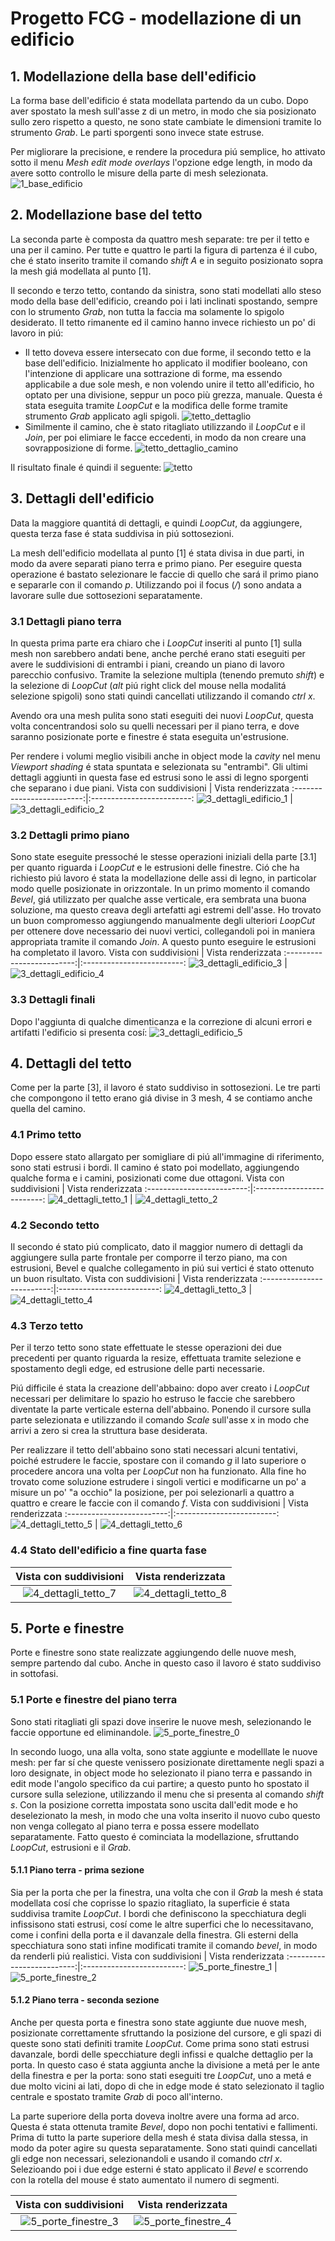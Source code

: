 # Progetto FCG - modellazione di un edificio
## 1. Modellazione della base dell'edificio
La forma base dell'edificio é stata modellata partendo da un cubo. Dopo aver spostato la mesh sull'asse z di un metro, in modo che sia posizionato sullo zero rispetto a questo, ne sono state cambiate le dimensioni tramite lo strumento *Grab*. Le parti sporgenti sono invece state estruse. 

Per migliorare la precisione, e rendere la procedura piú semplice, ho attivato sotto il menu *Mesh edit mode overlays* l'opzione edge length, in modo da avere sotto controllo le misure della parte di mesh selezionata.
![1_base_edificio](ImgRepo/1/1_base_edificio.png)

## 2. Modellazione base del tetto
La seconda parte è composta da quattro mesh separate: tre per il tetto e una per il camino. Per tutte e quattro le parti la figura di partenza é il cubo, che é stato inserito tramite il comando *shift A* e in seguito posizionato sopra la mesh giá modellata al punto [1].

Il secondo e terzo tetto, contando da sinistra, sono stati modellati allo steso modo della base dell'edificio, creando poi i lati inclinati spostando, sempre con lo strumento *Grab*, non tutta la faccia ma solamente lo spigolo desiderato. Il tetto rimanente ed il camino hanno invece richiesto un po' di lavoro in piú:
- Il tetto doveva essere intersecato con due forme, il secondo tetto e la base dell'edificio. Inizialmente ho applicato il modifier booleano, con l'intenzione di applicare una sottrazione di forme, ma essendo applicabile a due sole mesh, e non volendo unire il tetto all'edificio, ho optato per una divisione, seppur un poco più grezza, manuale. Questa é stata eseguita tramite *LoopCut* e la modifica delle forme tramite strumento *Grab* applicato agli spigoli. ![tetto_dettaglio](ImgRepo/2/2_base_tetto_dettaglio.png)
- Similmente il camino, che è stato ritagliato utilizzando il *LoopCut* e il *Join*, per poi elimiare le facce eccedenti, in modo da non creare una sovrapposizione di forme. ![tetto_dettaglio_camino](ImgRepo/2/2_base_tetto_dettaglio_camino.png)

Il risultato finale é quindi il seguente:
![tetto](ImgRepo/2/2_base_tetto.png)

## 3. Dettagli dell'edificio
Data la maggiore quantitá di dettagli, e quindi *LoopCut*, da aggiungere, questa terza fase é stata suddivisa in piú sottosezioni. 

La mesh dell'edificio modellata al punto [1] é stata divisa in due parti, in modo da avere separati piano terra e primo piano. Per eseguire questa operazione é bastato selezionare le faccie di quello che sará il primo piano e separarle con il comando *p*. Utilizzando poi il focus (*/*) sono andata a lavorare sulle due sottosezioni separatamente. 

### 3.1 Dettagli piano terra
In questa prima parte era chiaro che i *LoopCut* inseriti al punto [1] sulla mesh non sarebbero andati bene, anche perché erano stati eseguiti per avere le suddivisioni di entrambi i piani, creando un piano di lavoro parecchio confusivo. Tramite la selezione multipla (tenendo premuto *shift*) e la selezione di *LoopCut* (*alt* piú right click del mouse nella modalitá selezione spigoli) sono stati quindi cancellati utilizzando il comando *ctrl x*.

Avendo ora una mesh pulita sono stati eseguiti dei nuovi *LoopCut*, questa volta concentrandosi solo su quelli necessari per il piano terra, e dove saranno posizionate porte e finestre é stata eseguita un'estrusione.

Per rendere i volumi meglio visibili anche in object mode la *cavity* nel menu *Viewport shading* é stata spuntata e selezionata su "entrambi". Gli ultimi dettagli aggiunti in questa fase ed estrusi sono le assi di legno sporgenti che separano i due piani.
Vista con suddivisioni | Vista renderizzata
:-------------------------:|:-------------------------:
![3_dettagli_edificio_1](ImgRepo/3/3_dettagli_edificio_1.png) | ![3_dettagli_edificio_2](ImgRepo/3/3_dettagli_edificio_2.png)

### 3.2 Dettagli primo piano
Sono state eseguite pressoché le stesse operazioni iniziali della parte [3.1] per quanto riguarda i *LoopCut* e le estrusioni delle finestre. Ció che ha richiesto piú lavoro é stata la modellazione delle assi di legno, in particolar modo quelle posizionate in orizzontale. In un primo momento il comando *Bevel*, giá utilizzato per qualche asse verticale, era sembrata una buona soluzione, ma questo creava degli artefatti agi estremi dell'asse. Ho trovato un buon compromesso aggiungendo manualmente degli ulteriori *LoopCut* per ottenere dove necessario dei nuovi vertici, collegandoli poi in maniera appropriata tramite il comando *Join*. A questo punto eseguire le estrusioni ha completato il lavoro.
Vista con suddivisioni | Vista renderizzata
:-------------------------:|:-------------------------:
![3_dettagli_edificio_3](ImgRepo/3/3_dettagli_edificio_3.png) | ![3_dettagli_edificio_4](ImgRepo/3/3_dettagli_edificio_4.png)

### 3.3 Dettagli finali
Dopo l'aggiunta di qualche dimenticanza e la correzione di alcuni errori e artifatti l'edificio si presenta cosí:
![3_dettagli_edificio_5](ImgRepo/3/3_dettagli_edificio_5.png)

## 4. Dettagli del tetto
Come per la parte [3], il lavoro é stato suddiviso in sottosezioni. Le tre parti che compongono il tetto erano giá divise in 3 mesh, 4 se contiamo anche quella del camino.

### 4.1 Primo tetto
Dopo essere stato allargato per somigliare di piú all'immagine di riferimento, sono stati estrusi i bordi. Il camino é stato poi modellato, aggiungendo qualche forma e i camini, posizionati come due ottagoni.
Vista con suddivisioni | Vista renderizzata
:-------------------------:|:-------------------------:
![4_dettagli_tetto_1](ImgRepo/4/4_dettagli_tetto_1.png) | ![4_dettagli_tetto_2](ImgRepo/4/4_dettagli_tetto_2.png)

### 4.2 Secondo tetto
Il secondo é stato piú complicato, dato il maggior numero di dettagli da aggiungere sulla parte frontale per comporre il terzo piano, ma con estrusioni, Bevel e qualche collegamento in piú sui vertici é stato ottenuto un buon risultato.
Vista con suddivisioni | Vista renderizzata
:-------------------------:|:-------------------------:
![4_dettagli_tetto_3](ImgRepo/4/4_dettagli_tetto_3.png) | ![4_dettagli_tetto_4](ImgRepo/4/4_dettagli_tetto_4.png)

### 4.3 Terzo tetto
Per il terzo tetto sono state effettuate le stesse operazioni dei due precedenti per quanto riguarda la resize, effettuata tramite selezione e spostamento degli edge, ed estrusione delle parti necessarie. 

Piú difficile é stata la creazione dell'abbaino: dopo aver creato i *LoopCut* necessari per delimitare lo spazio ho estruso le faccie che sarebbero diventate la parte verticale esterna dell'abbaino. Ponendo il cursore sulla parte selezionata e utilizzando il comando *Scale* sull'asse x in modo che arrivi a zero si crea la struttura base desiderata. 

Per realizzare il tetto dell'abbaino sono stati necessari alcuni tentativi, poiché estrudere le faccie, spostare con il comando *g* il lato superiore o procedere ancora una volta per *LoopCut* non ha funzionato. Alla fine ho trovato come soluzione estrudere i singoli vertici e modificarne un po' a misure un po' "a occhio" la posizione, per poi selezionarli a quattro a quattro e creare le faccie con il comando *f*.
Vista con suddivisioni | Vista renderizzata
:-------------------------:|:-------------------------:
![4_dettagli_tetto_5](ImgRepo/4/4_dettagli_tetto_5.png) | ![4_dettagli_tetto_6](ImgRepo/4/4_dettagli_tetto_6.png)

### 4.4 Stato dell'edificio a fine quarta fase
Vista con suddivisioni | Vista renderizzata
:-------------------------:|:-------------------------:
![4_dettagli_tetto_7](ImgRepo/4/4_dettagli_tetto_7.png) | ![4_dettagli_tetto_8](ImgRepo/4/4_dettagli_tetto_8.png)

## 5. Porte e finestre
Porte e finestre sono state realizzate aggiungendo delle nuove mesh, sempre partendo dal cubo. Anche in questo caso il lavoro é stato suddiviso in sottofasi.
### 5.1 Porte e finestre del piano terra
Sono stati ritagliati gli spazi dove inserire le nuove mesh, selezionando le faccie opportune ed eliminandole. ![5_porte_finestre_0](ImgRepo/5/5_porte_finestre_0.png)

In secondo luogo, una alla volta, sono state aggiunte e modelllate le nuove mesh: per far sí che queste venissero posizionate direttamente negli spazi a loro designate, in object mode ho selezionato il piano terra e passando in edit mode l'angolo specifico da cui partire; a questo punto ho spostato il cursore sulla selezione, utilizzando il menu che si presenta al comando *shift s*. Con la posizione corretta impostata sono uscita dall'edit mode e ho deselezionato la mesh, in modo che una volta inserito il nuovo cubo questo non venga collegato al piano terra e possa essere modellato separatamente. Fatto questo é cominciata la modellazione, sfruttando *LoopCut*, estrusioni e il *Grab*.
#### 5.1.1 Piano terra - prima sezione
Sia per la porta che per la finestra, una volta che con il *Grab* la mesh é stata modellata cosí che coprisse lo spazio ritagliato, la superficie é stata suddivisa tramite *LoopCut*. I bordi che definiscono la specchiatura degli infissisono stati estrusi, cosí come le altre superfici che lo necessitavano, come i confini della porta e il davanzale della finestra. Gli esterni della specchiatura sono stati infine modificati tramite il comando *bevel*, in modo da renderli piú realistici.
Vista con suddivisioni | Vista renderizzata
:-------------------------:|:-------------------------:
![5_porte_finestre_1](ImgRepo/5/5_porte_finestre_1.png) | ![5_porte_finestre_2](ImgRepo/5/5_porte_finestre_2.png)

#### 5.1.2 Piano terra - seconda sezione
Anche per questa porta e finestra sono state aggiunte due nuove mesh, posizionate correttamente sfruttando la posizione del cursore, e gli spazi di queste sono stati definiti tramite *LoopCut*. Come prima sono stati estrusi davanzale, bordi delle specchiature degli infissi e qualche dettaglio per la porta. In questo caso é stata aggiunta anche la divisione a metá per le ante della finestra e per la porta: sono stati eseguiti tre *LoopCut*, uno a metá e due molto vicini ai lati, dopo di che in edge mode é stato selezionato il taglio centrale e spostato tramite *Grab* di poco all'interno.

La parte superiore della porta doveva inoltre avere una forma ad arco. Questa é stata ottenuta tramite *Bevel*, dopo non pochi tentativi e fallimenti. Prima di tutto la parte superiore della mesh é stata divisa dalla stessa, in modo da poter agire su questa separatamente. Sono stati quindi cancellati gli edge non necessari, selezionandoli e usando il comando *ctrl x*. Selezioando poi i due edge esterni é stato applicato il *Bevel* e scorrendo con la rotella del mouse é stato aumentato il numero di segmenti.

Vista con suddivisioni | Vista renderizzata
:-------------------------:|:-------------------------:
![5_porte_finestre_3](ImgRepo/5/5_porte_finestre_3.png) | ![5_porte_finestre_4](ImgRepo/5/5_porte_finestre_4.png)